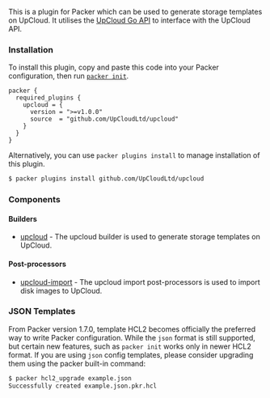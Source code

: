 This is a plugin for Packer which can be used to generate storage templates on UpCloud. 
It utilises the [UpCloud Go API](https://github.com/UpCloudLtd/upcloud-go-api) to interface with the UpCloud API.

### Installation

To install this plugin, copy and paste this code into your Packer configuration, then run [`packer init`](https://www.packer.io/docs/commands/init).


```hcl
packer {
  required_plugins {
    upcloud = {
      version = ">=v1.0.0"
      source  = "github.com/UpCloudLtd/upcloud"
    }
  }
}

```

Alternatively, you can use `packer plugins install` to manage installation of this plugin.

```sh
$ packer plugins install github.com/UpCloudLtd/upcloud
```


### Components

#### Builders


- [upcloud](/packer/integrations/upcloudltd/latest/components/builder/upcloud) - The upcloud builder is used to generate storage templates on UpCloud.

#### Post-processors

- [upcloud-import](/packer/integrations/upcloudltd/latest/components/post-processor/import) - The upcloud import post-processors is used to import disk images to UpCloud.

### JSON Templates
From Packer version 1.7.0, template HCL2 becomes officially the preferred way to write Packer configuration. While the `json` format is still supported, but certain new features, such as `packer init` works only in newer HCL2 format.
If you are using `json` config templates, please consider upgrading them using the packer built-in command:

```sh
$ packer hcl2_upgrade example.json
Successfully created example.json.pkr.hcl
```
